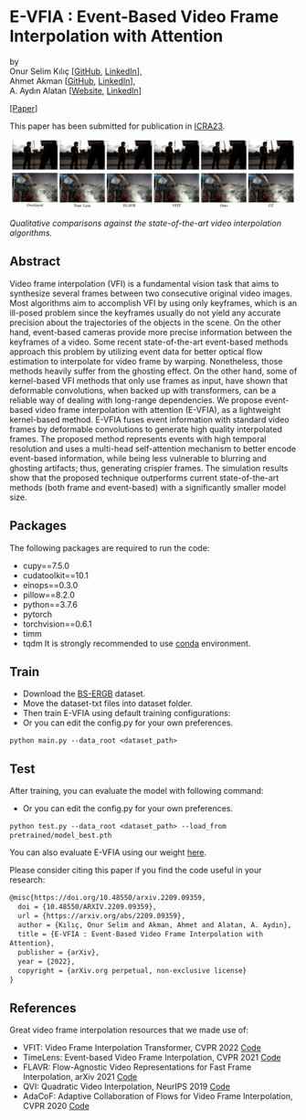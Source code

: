 


# E-VFIA : Event-Based Video Frame Interpolation with Attention  
  
by  
Onur Selim Kılıç [[GitHub](github.com/OnurSelim), [LinkedIn](https://www.linkedin.com/in/onur-selim-kili%C3%A7-6486371a7/)],  
Ahmet Akman [[GitHub](github.com/ahmetakman), [LinkedIn](https://linkedin.com/in/ahmet-akman-039b05148)],  
A. Aydın Alatan [[Website](https://users.metu.edu.tr/home105/alatan/wwwhome/), [LinkedIn](https://linkedin.com/in/a-aydin-alatan-864820)] 
  
  
 [[Paper](https://arxiv.org/abs/2209.09359)]  
  
This paper has been submitted for publication in [ICRA23](https://www.icra2023.org/).

![](figures/comparison2.png)  
  
*Qualitative comparisons against the state-of-the-art video interpolation algorithms.*  
  
  
## Abstract  
  
Video frame interpolation (VFI) is a fundamental vision task that aims to synthesize several frames between two consecutive original video images. Most algorithms aim to accomplish VFI by using only keyframes, which is an ill-posed problem since the keyframes usually do not yield any accurate precision about the trajectories of the objects in the scene. On the other hand, event-based cameras provide more precise information between the keyframes of a video. Some recent state-of-the-art event-based methods approach this problem by utilizing event data for better optical flow estimation to interpolate for video frame by warping. Nonetheless, those methods heavily suffer from the ghosting effect. On the other hand, some of kernel-based VFI methods that only use frames as input, have shown that deformable convolutions, when backed up with transformers, can be a reliable way of dealing with long-range dependencies. We propose event-based video frame interpolation with attention (E-VFIA), as a lightweight kernel-based method. E-VFIA fuses event information with standard video frames by deformable convolutions to generate high quality interpolated frames. The proposed method represents events with high temporal resolution and uses a multi-head self-attention mechanism to better encode event-based information, while being less vulnerable to blurring and ghosting artifacts; thus, generating crispier frames. The simulation results show that the proposed technique outperforms current state-of-the-art methods (both frame and event-based) with a significantly smaller model size.


## Packages
The following packages are required to run the code:
* cupy==7.5.0
* cudatoolkit==10.1
* einops==0.3.0
* pillow==8.2.0
* python==3.7.6
* pytorch
* torchvision==0.6.1
* timm
* tqdm
It is strongly recommended to use [conda](https://www.anaconda.com/) environment. 

## Train

* Download the [BS-ERGB](https://github.com/uzh-rpg/timelens-pp) dataset.
* Move the dataset-txt files into dataset folder. 
* Then train E-VFIA using default training configurations:
* Or you can edit the config.py for your own preferences.

```
python main.py --data_root <dataset_path>
```


## Test
After training, you can evaluate the model with following command:
* Or you can edit the config.py for your own preferences.
```
python test.py --data_root <dataset_path> --load_from pretrained/model_best.pth
```
You can also evaluate E-VFIA using our weight [here](https://drive.google.com/drive/folders/1MhleUxUInTwwlAvSZkB0I0jKxBYIVSBv?usp=sharing).


Please consider citing this paper if you find the code useful in your research:
```
@misc{https://doi.org/10.48550/arxiv.2209.09359,
  doi = {10.48550/ARXIV.2209.09359},
  url = {https://arxiv.org/abs/2209.09359},  
  author = {Kılıç, Onur Selim and Akman, Ahmet and Alatan, A. Aydın},
  title = {E-VFIA : Event-Based Video Frame Interpolation with Attention},
  publisher = {arXiv},
  year = {2022},
  copyright = {arXiv.org perpetual, non-exclusive license}
}

```

## References
Great video frame interpolation resources that we made use of:
* VFIT: Video Frame Interpolation Transformer, CVPR 2022 [Code](https://github.com/zhshi0816/Video-Frame-Interpolation-Transformer)
* TimeLens: Event-based Video Frame Interpolation, CVPR 2021 [Code](https://github.com/uzh-rpg/rpg_timelens )
* FLAVR: Flow-Agnostic Video Representations for Fast Frame Interpolation, arXiv 2021 [Code](https://github.com/tarun005/FLAVR)
* QVI: Quadratic Video Interpolation, NeurIPS 2019 [Code](https://github.com/xuxy09/QVI)
* AdaCoF: Adaptive Collaboration of Flows for Video Frame Interpolation, CVPR 2020 [Code](https://github.com/HyeongminLEE/AdaCoF-pytorch)
